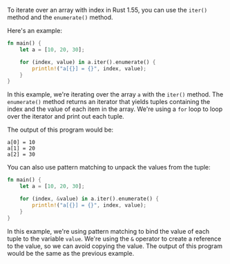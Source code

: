 To iterate over an array with index in Rust 1.55, you can use the `iter()` method and the `enumerate()` method.

Here's an example:

```rust
fn main() {
    let a = [10, 20, 30];

    for (index, value) in a.iter().enumerate() {
        println!("a[{}] = {}", index, value);
    }
}
```

In this example, we're iterating over the array `a` with the `iter()` method. The `enumerate()` method returns an iterator that yields tuples containing the index and the value of each item in the array. We're using a `for` loop to loop over the iterator and print out each tuple.

The output of this program would be:

```
a[0] = 10
a[1] = 20
a[2] = 30
```

You can also use pattern matching to unpack the values from the tuple:

```rust
fn main() {
    let a = [10, 20, 30];

    for (index, &value) in a.iter().enumerate() {
        println!("a[{}] = {}", index, value);
    }
}
```

In this example, we're using pattern matching to bind the value of each tuple to the variable `value`. We're using the `&` operator to create a reference to the value, so we can avoid copying the value. The output of this program would be the same as the previous example.